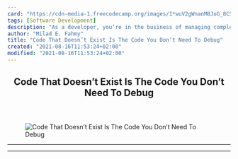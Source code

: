 ```yaml
---
card: "https://cdn-media-1.freecodecamp.org/images/1*wuV2gWnanM8JoG_8CS09tQ.jpeg"
tags: [Software Development]
description: "As a developer, you’re in the business of managing complexity"
author: "Milad E. Fahmy"
title: "Code That Doesn’t Exist Is The Code You Don’t Need To Debug"
created: "2021-08-16T11:53:24+02:00"
modified: "2021-08-16T11:53:24+02:00"
---
```

<div class="site-wrapper">
<main id="site-main" class="site-main outer">
<div class="inner">
<article class="post-full post tag-software-development tag-programming tag-web-development tag-technology tag-coding ">
<header class="post-full-header">
<h1 class="post-full-title">Code That Doesn’t Exist Is The Code You Don’t Need To Debug</h1>
</header>
<figure class="post-full-image">
<picture>
<source media="(max-width: 700px)" sizes="1px" srcset="data:image/gif;base64,R0lGODlhAQABAIAAAAAAAP///yH5BAEAAAAALAAAAAABAAEAAAIBRAA7 1w">
<source media="(min-width: 701px)" sizes="(max-width: 800px) 400px,
(max-width: 1170px) 700px,
1400px" srcset="https://cdn-media-1.freecodecamp.org/images/1*wuV2gWnanM8JoG_8CS09tQ.jpeg 300w,
https://cdn-media-1.freecodecamp.org/images/1*wuV2gWnanM8JoG_8CS09tQ.jpeg 600w,
https://cdn-media-1.freecodecamp.org/images/1*wuV2gWnanM8JoG_8CS09tQ.jpeg 1000w,
https://cdn-media-1.freecodecamp.org/images/1*wuV2gWnanM8JoG_8CS09tQ.jpeg 2000w">
<img onerror="this.style.display='none'" src="https://cdn-media-1.freecodecamp.org/images/1*wuV2gWnanM8JoG_8CS09tQ.jpeg" alt="Code That Doesn’t Exist Is The Code You Don’t Need To Debug">
</picture>
</figure>
<section class="post-full-content">
<div class="post-content">
</div>
<hr>
<hr>
</section>
</article>
</div>
</main>
</div>
<!-- Google Tag Manager (noscript) -->
<!-- End Google Tag Manager (noscript) -->
